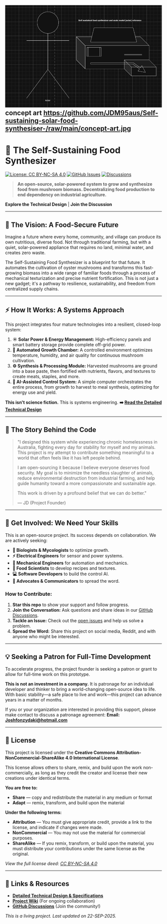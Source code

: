 ![Self-Sustaining Food Synthesizer Concept Art](Screenshot_20250922_043347_Chrome.jpg)
concept art
https://github.com/JDM95aus/Self-sustaining-solar-food-synthesiser-/raw/main/concept-art.jpg
---


# 🍄 The Self-Sustaining Food Synthesizer

[![License: CC BY-NC-SA 4.0](https://img.shields.io/badge/License-CC_BY--NC--SA_4.0-lightgrey.svg)](https://creativecommons.org/licenses/by-nc-sa/4.0/)
[![GitHub Issues](https://img.shields.io/github/issues/JDM95aus/Self-sustaining-solar-food-synthesiser-)](https://github.com/JDM95aus/Self-sustaining-solar-food-synthesiser-/issues)
[![Discussions](https://img.shields.io/badge/Join-Discussions-green)](https://github.com/JDM95aus/Self-sustaining-solar-food-synthesiser-/discussions)

> **An open-source, solar-powered system to grow and synthesize food from mushroom biomass. Decentralizing food production to end dependency on industrial agriculture.**

**Explore the Technical Design** | **Join the Discussion**

---

## 🌱 The Vision: A Food-Secure Future

Imagine a future where every home, community, and village can produce its own nutritious, diverse food. Not through traditional farming, but with a quiet, solar-powered appliance that requires no land, minimal water, and creates zero waste.

The Self-Sustaining Food Synthesizer is a blueprint for that future. It automates the cultivation of oyster mushrooms and transforms this fast-growing biomass into a wide range of familiar foods through a process of mechanical texturization and precise nutrient fortification. This is not just a new gadget; it's a pathway to resilience, sustainability, and freedom from centralized supply chains.

---

## ⚡ How It Works: A Systems Approach

This project integrates four mature technologies into a resilient, closed-loop system:

1.  **☀️ Solar Power & Energy Management:** High-efficiency panels and smart battery storage provide complete off-grid power.
2.  **🧫 Automated Growth Chamber:** A controlled environment optimizes temperature, humidity, and air quality for continuous mushroom cultivation.
3.  **⚙️ Synthesis & Processing Module:** Harvested mushrooms are ground into a base paste, then fortified with nutrients, flavors, and textures to create meats, staples, and more.
4.  **🧠 AI-Assisted Control System:** A simple computer orchestrates the entire process, from growth to harvest to meal synthesis, optimizing for energy use and yield.

**This isn't science fiction.** This is systems engineering.
**➡️ [Read the Detailed Technical Design](Design.md)**

---

## 📖 The Story Behind the Code

> "I designed this system while experiencing chronic homelessness in Australia, fighting every day for stability for myself and my animals. This project is my attempt to contribute something meaningful to a world that often feels like it has left people behind.
>
> I am open-sourcing it because I believe everyone deserves food security. My goal is to minimize the needless slaughter of animals, reduce environmental destruction from industrial farming, and help guide humanity toward a more compassionate and sustainable age.
>
> This work is driven by a profound belief that we can do better."
>
> — JD (Project Founder)

---

## 🚀 Get Involved: We Need Your Skills

This is an open-source project. Its success depends on collaboration. We are actively seeking:

*   **🧬 Biologists & Mycologists** to optimize growth.
*   **⚡ Electrical Engineers** for sensor and power systems.
*   **🔧 Mechanical Engineers** for automation and mechanics.
*   **🥼 Food Scientists** to develop recipes and textures.
*   **💻 Software Developers** to build the control AI.
*   **📢 Advocates & Communicators** to spread the word.

### How to Contribute:

1.  **Star this repo** to show your support and follow progress.
2.  **Join the Conversation:** Ask questions and share ideas in our [GitHub Discussions](https://github.com/JDM95aus/Self-sustaining-solar-food-synthesiser-/discussions).
3.  **Tackle an Issue:** Check out the [open issues](https://github.com/JDM95aus/Self-sustaining-solar-food-synthesiser-/issues) and help us solve a problem.
4.  **Spread the Word:** Share this project on social media, Reddit, and with anyone who might be interested.

---

## 💡 Seeking a Patron for Full-Time Development

To accelerate progress, the project founder is seeking a patron or grant to allow for full-time work on this prototype.

**This is not an investment in a company.** It is patronage for an individual developer and thinker to bring a world-changing open-source idea to life. With basic stability—a safe place to live and work—this project can advance years in a matter of months.

If you or your organization are interested in providing this support, please make contact to discuss a patronage agreement:
**Email: Joshfonzydaki@hotmail.com**

---

## 📄 License

This project is licensed under the **Creative Commons Attribution-NonCommercial-ShareAlike 4.0 International License**.

This license allows others to share, remix, and build upon the work non-commercially, as long as they credit the creator and license their new creations under identical terms.

**You are free to:**
*   **Share** — copy and redistribute the material in any medium or format
*   **Adapt** — remix, transform, and build upon the material

**Under the following terms:**
*   **Attribution** — You must give appropriate credit, provide a link to the license, and indicate if changes were made.
*   **NonCommercial** — You may not use the material for commercial purposes.
*   **ShareAlike** — If you remix, transform, or build upon the material, you must distribute your contributions under the same license as the original.

*View the full license deed: [CC BY-NC-SA 4.0](https://creativecommons.org/licenses/by-nc-sa/4.0/)*

---

## 🔗 Links & Resources

*   **[Detailed Technical Design & Specifications](Design.md)**
*   **[Project Wiki](https://github.com/JDM95aus/Self-sustaining-solar-food-synthesiser-/wiki)** (For ongoing collaboration)
*   **[GitHub Discussions](https://github.com/JDM95aus/Self-sustaining-solar-food-synthesiser-/discussions)** (Join the community!)

*This is a living project. Last updated on 22-SEP-2025.*
